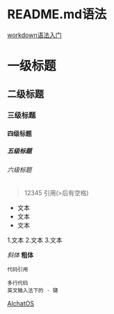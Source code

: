 # README.md语法

[workdown语法入门](https://www.jianshu.com/p/q81RER)

# 一级标题
## 二级标题
### 三级标题
#### 四级标题
##### 五级标题
###### 六级标题

> 12345 引用(>后有空格)

- 文本
- 文本
- 文本

1.文本
2.文本
3.文本

*斜体*
**粗体**

`代码引用`

```
多行代码
英文输入法下的 · 键
```

[AlchatOS](https://chat18.aichatos.xyz/#/chat/1705911141473)
